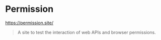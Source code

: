 # Permission

<https://permission.site/>

> A site to test the interaction of web APIs and browser permissions.